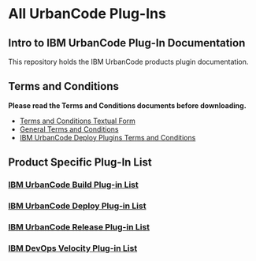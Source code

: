 # All UrbanCode Plug-Ins

## Intro to IBM UrbanCode Plug-In Documentation

This repository holds the IBM UrbanCode products plugin documentation.

## Terms and Conditions

**Please read the Terms and Conditions documents before downloading.**

* [Terms and Conditions Textual Form](../ibm-plugins-terms-and-conditions.txt)
* [General Terms and Conditions](../UrbanCode_General_Plugin_Terms_and_Conditions.md)
* [IBM UrbanCode Deploy Plugins Terms and Conditions](../UrbanCode_Deploy_Plugin_Terms_and_Conditions.md)

## Product Specific Plug-In List

### [IBM UrbanCode Build Plug-in List](UCB/index.md)

### [IBM UrbanCode Deploy Plug-in List](UCD/index.md)

### [IBM UrbanCode Release Plug-in List](UCR/index.md)

### [IBM DevOps Velocity Plug-in List](UCV/index.md)
